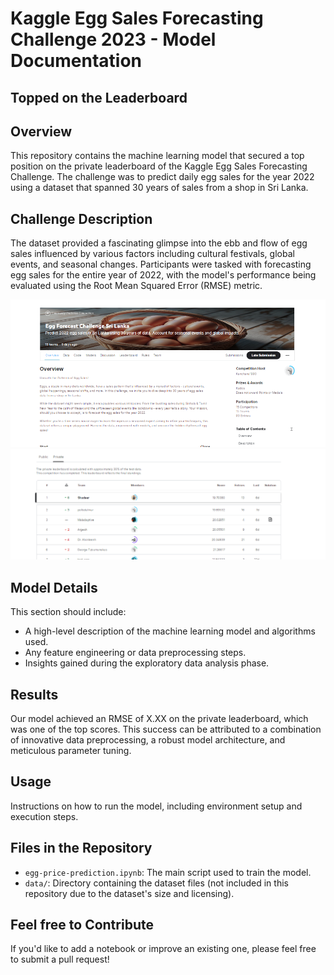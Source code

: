 # Kaggle Egg Sales Forecasting Challenge 2023 - Model Documentation

## Topped on the Leaderboard

## Overview
This repository contains the machine learning model that secured a top position on the private leaderboard of the Kaggle Egg Sales Forecasting Challenge. The challenge was to predict daily egg sales for the year 2022 using a dataset that spanned 30 years of sales from a shop in Sri Lanka.

## Challenge Description
The dataset provided a fascinating glimpse into the ebb and flow of egg sales influenced by various factors including cultural festivals, global events, and seasonal changes. Participants were tasked with forecasting egg sales for the entire year of 2022, with the model's performance being evaluated using the Root Mean Squared Error (RMSE) metric.

![Leaderboard Screenshot](contents/2.png)
![Leaderboard Screenshot](contents/1.png)


## Model Details
This section should include:
- A high-level description of the machine learning model and algorithms used.
- Any feature engineering or data preprocessing steps.
- Insights gained during the exploratory data analysis phase.

## Results
Our model achieved an RMSE of X.XX on the private leaderboard, which was one of the top scores. This success can be attributed to a combination of innovative data preprocessing, a robust model architecture, and meticulous parameter tuning.

## Usage
Instructions on how to run the model, including environment setup and execution steps.

## Files in the Repository
- `egg-price-prediction.ipynb`: The main script used to train the model.
- `data/`: Directory containing the dataset files (not included in this repository due to the dataset's size and licensing).

## Feel free to Contribute
If you'd like to add a notebook or improve an existing one, please feel free to submit a pull request!